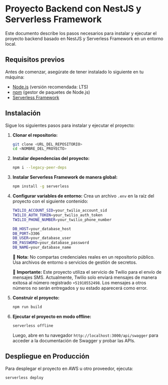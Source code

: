 # Proyecto Backend con NestJS y Serverless Framework

Este documento describe los pasos necesarios para instalar y ejecutar el proyecto backend basado en NestJS y Serverless Framework en un entorno local.

## Requisitos previos

Antes de comenzar, asegúrate de tener instalado lo siguiente en tu máquina:
- [Node.js](https://nodejs.org/) (versión recomendada: LTS)
- [npm](https://www.npmjs.com/) (gestor de paquetes de Node.js)
- [Serverless Framework](https://www.serverless.com/framework/docs/getting-started)

## Instalación

Sigue los siguientes pasos para instalar y ejecutar el proyecto:

1. **Clonar el repositorio:**
   ```sh
   git clone <URL_DEL_REPOSITORIO>
   cd <NOMBRE_DEL_PROYECTO>
   ```

2. **Instalar dependencias del proyecto:**
   ```sh
   npm i --legacy-peer-deps
   ```

3. **Instalar Serverless Framework de manera global:**
   ```sh
   npm install -g serverless
   ```

4. **Configurar variables de entorno:**
   Crea un archivo `.env` en la raíz del proyecto con el siguiente contenido:
   ```sh
   TWILIO_ACCOUNT_SID=your_twilio_account_sid
   TWILIO_AUTH_TOKEN=your_twilio_auth_token
   TWILIO_PHONE_NUMBER=your_twilio_phone_number
   
   DB_HOST=your_database_host
   DB_PORT=3306
   DB_USER=your_database_user
   DB_PASSWORD=your_database_password
   DB_NAME=your_database_name
   ```
   🔴 **Nota:** No compartas credenciales reales en un repositorio público. Usa archivos de entorno o servicios de gestión de secretos.

   📌 **Importante:** Este proyecto utiliza el servicio de Twilio para el envío de mensajes SMS. Actualmente, Twilio solo enviará mensajes de manera exitosa al número registrado `+51910552498`. Los mensajes a otros números no serán entregados y su estado aparecerá como error.

5. **Construir el proyecto:**
   ```sh
   npm run build
   ```

6. **Ejecutar el proyecto en modo offline:**
   ```sh
   serverless offline
   ```
   Luego, abre en tu navegador `http://localhost:3000/api/swagger` para acceder a la documentación de Swagger y probar las APIs.

## Despliegue en Producción
Para desplegar el proyecto en AWS u otro proveedor, ejecuta:
   ```sh
   serverless deploy
   ```

